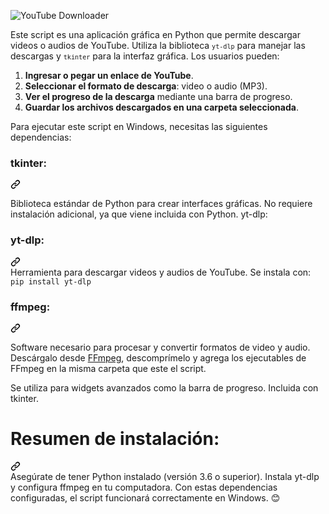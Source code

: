 <img src="https://camo.githubusercontent.com/0a110200b0e9e26c87cdb3307b0d6ee156850d726976689c9ed3a3e56ceb06bd/68747470733a2f2f692e6962622e636f2f714c665135706d532f70726f6772616d612e706e67" alt="YouTube Downloader" data-canonical-src="https://i.ibb.co/qLfQ5pmS/programa.png" style="max-width: 100%;"></a></p>
<p dir="auto">Este script es una aplicación gráfica en Python que permite descargar videos o audios de YouTube. Utiliza la biblioteca <code><code>yt-dlp</code></code> para manejar las descargas y <code><code>tkinter</code></code> para la interfaz gráfica. Los usuarios pueden:</p>
<ol dir="auto">
<li><strong>Ingresar o pegar un enlace de YouTube</strong>.</li>
<li><strong>Seleccionar el formato de descarga</strong>: video o audio (MP3).</li>
<li><strong>Ver el progreso de la descarga</strong> mediante una barra de progreso.</li>
<li><strong>Guardar los archivos descargados en una carpeta seleccionada</strong>.</li>
</ol>
<p dir="auto">Para ejecutar este script en Windows, necesitas las siguientes dependencias:</p>
<div class="markdown-heading" dir="auto"><h3 tabindex="-1" class="heading-element" dir="auto">tkinter:</h3><a id="user-content-tkinter" class="anchor" aria-label="Permalink: tkinter:" href="#tkinter"><svg class="octicon octicon-link" viewBox="0 0 16 16" version="1.1" width="16" height="16" aria-hidden="true"><path d="m7.775 3.275 1.25-1.25a3.5 3.5 0 1 1 4.95 4.95l-2.5 2.5a3.5 3.5 0 0 1-4.95 0 .751.751 0 0 1 .018-1.042.751.751 0 0 1 1.042-.018 1.998 1.998 0 0 0 2.83 0l2.5-2.5a2.002 2.002 0 0 0-2.83-2.83l-1.25 1.25a.751.751 0 0 1-1.042-.018.751.751 0 0 1-.018-1.042Zm-4.69 9.64a1.998 1.998 0 0 0 2.83 0l1.25-1.25a.751.751 0 0 1 1.042.018.751.751 0 0 1 .018 1.042l-1.25 1.25a3.5 3.5 0 1 1-4.95-4.95l2.5-2.5a3.5 3.5 0 0 1 4.95 0 .751.751 0 0 1-.018 1.042.751.751 0 0 1-1.042.018 1.998 1.998 0 0 0-2.83 0l-2.5 2.5a1.998 1.998 0 0 0 0 2.83Z"></path></svg></a></div>
<p dir="auto">Biblioteca estándar de Python para crear interfaces gráficas.
No requiere instalación adicional, ya que viene incluida con Python.
yt-dlp:</p>
<div class="markdown-heading" dir="auto"><h3 tabindex="-1" class="heading-element" dir="auto">yt-dlp:</h3><a id="user-content-yt-dlp" class="anchor" aria-label="Permalink: yt-dlp:" href="#yt-dlp"><svg class="octicon octicon-link" viewBox="0 0 16 16" version="1.1" width="16" height="16" aria-hidden="true"><path d="m7.775 3.275 1.25-1.25a3.5 3.5 0 1 1 4.95 4.95l-2.5 2.5a3.5 3.5 0 0 1-4.95 0 .751.751 0 0 1 .018-1.042.751.751 0 0 1 1.042-.018 1.998 1.998 0 0 0 2.83 0l2.5-2.5a2.002 2.002 0 0 0-2.83-2.83l-1.25 1.25a.751.751 0 0 1-1.042-.018.751.751 0 0 1-.018-1.042Zm-4.69 9.64a1.998 1.998 0 0 0 2.83 0l1.25-1.25a.751.751 0 0 1 1.042.018.751.751 0 0 1 .018 1.042l-1.25 1.25a3.5 3.5 0 1 1-4.95-4.95l2.5-2.5a3.5 3.5 0 0 1 4.95 0 .751.751 0 0 1-.018 1.042.751.751 0 0 1-1.042.018 1.998 1.998 0 0 0-2.83 0l-2.5 2.5a1.998 1.998 0 0 0 0 2.83Z"></path></svg></a></div>
Herramienta para descargar videos y audios de YouTube.
Se instala con:
<code>pip install yt-dlp</code>
<div class="markdown-heading" dir="auto"><h3 tabindex="-1" class="heading-element" dir="auto">ffmpeg:</h3><a id="user-content-ffmpeg" class="anchor" aria-label="Permalink: ffmpeg:" href="#ffmpeg"><svg class="octicon octicon-link" viewBox="0 0 16 16" version="1.1" width="16" height="16" aria-hidden="true"><path d="m7.775 3.275 1.25-1.25a3.5 3.5 0 1 1 4.95 4.95l-2.5 2.5a3.5 3.5 0 0 1-4.95 0 .751.751 0 0 1 .018-1.042.751.751 0 0 1 1.042-.018 1.998 1.998 0 0 0 2.83 0l2.5-2.5a2.002 2.002 0 0 0-2.83-2.83l-1.25 1.25a.751.751 0 0 1-1.042-.018.751.751 0 0 1-.018-1.042Zm-4.69 9.64a1.998 1.998 0 0 0 2.83 0l1.25-1.25a.751.751 0 0 1 1.042.018.751.751 0 0 1 .018 1.042l-1.25 1.25a3.5 3.5 0 1 1-4.95-4.95l2.5-2.5a3.5 3.5 0 0 1 4.95 0 .751.751 0 0 1-.018 1.042.751.751 0 0 1-1.042.018 1.998 1.998 0 0 0-2.83 0l-2.5 2.5a1.998 1.998 0 0 0 0 2.83Z"></path></svg></a></div>
<p dir="auto">Software necesario para procesar y convertir formatos de video y audio.
Descárgalo desde <a href="https://github.com/BtbN/FFmpeg-Builds/releases">FFmpeg</a>, descomprímelo y agrega los ejecutables de FFmpeg en la misma carpeta que este el script.</p>
<p dir="auto">Se utiliza para widgets avanzados como la barra de progreso.
Incluida con tkinter.</p>
<div class="markdown-heading" dir="auto"><h1 tabindex="-1" class="heading-element" dir="auto">Resumen de instalación:</h1><a id="user-content-resumen-de-instalación" class="anchor" aria-label="Permalink: Resumen de instalación:" href="#resumen-de-instalación"><svg class="octicon octicon-link" viewBox="0 0 16 16" version="1.1" width="16" height="16" aria-hidden="true"><path d="m7.775 3.275 1.25-1.25a3.5 3.5 0 1 1 4.95 4.95l-2.5 2.5a3.5 3.5 0 0 1-4.95 0 .751.751 0 0 1 .018-1.042.751.751 0 0 1 1.042-.018 1.998 1.998 0 0 0 2.83 0l2.5-2.5a2.002 2.002 0 0 0-2.83-2.83l-1.25 1.25a.751.751 0 0 1-1.042-.018.751.751 0 0 1-.018-1.042Zm-4.69 9.64a1.998 1.998 0 0 0 2.83 0l1.25-1.25a.751.751 0 0 1 1.042.018.751.751 0 0 1 .018 1.042l-1.25 1.25a3.5 3.5 0 1 1-4.95-4.95l2.5-2.5a3.5 3.5 0 0 1 4.95 0 .751.751 0 0 1-.018 1.042.751.751 0 0 1-1.042.018 1.998 1.998 0 0 0-2.83 0l-2.5 2.5a1.998 1.998 0 0 0 0 2.83Z"></path></svg></a></div>
Asegúrate de tener Python instalado (versión 3.6 o superior).
Instala yt-dlp y configura ffmpeg en tu computadora.
Con estas dependencias configuradas, el script funcionará correctamente en Windows. 😊
